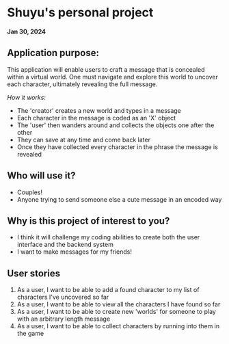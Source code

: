 # Shuyu's personal project
**Jan 30, 2024**

## Application purpose:
This application will enable users to craft a message that is concealed within a 
virtual world. One must navigate and explore this world to uncover each character, 
ultimately revealing the full message.

*How it works:*
- The 'creator' creates a new world and types in a message
- Each character in the message is coded as an 'X' object
- The 'user' then wanders around and collects the objects one after the other
- They can save at any time and come back later
- Once they have collected every character in the phrase the message is revealed

## Who will use it?
- Couples!
- Anyone trying to send someone else a cute message in an encoded way

## Why is this project of interest to you?
- I think it will challenge my coding abilities to create both the user interface and the backend system
- I want to make messages for my friends!

## User stories
1. As a user, I want to be able to add a found character to my list of characters I've uncovered so far
2. As a user, I want to be able to view all the characters I have found so far
3. As a user, I want to be able to create new 'worlds' for someone to play with an arbitrary length message
4. As a user, I want to be able to collect characters by running into them in the game
